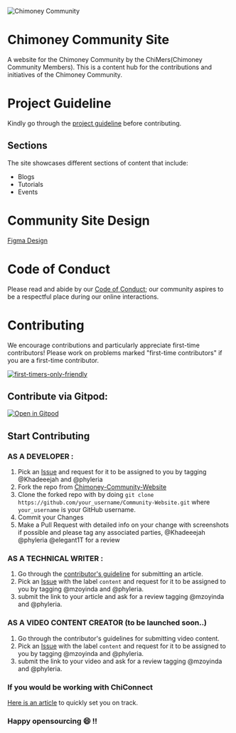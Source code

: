 ![Chimoney Community](assets/images/Chimoney.png)
# Chimoney Community Site
A website for the Chimoney Community by the ChiMers(Chimoney Community Members). This is a content hub for the contributions and initiatives of the Chimoney
Community.

# Project Guideline
Kindly go through the [project guideline](https://github.com/Chimoney/Community-Website/blob/7a91fb7602500da19b5f8b6cdadafc4cedc0877b/PROJECT_GUIDELINE.md) before contributing.

## Sections
The site showcases different sections of content that include:

* Blogs
* Tutorials
* Events

# Community Site Design

[Figma Design](https://www.figma.com/file/TOZC54ULBuHUA1EU5tZK3k/Chimoney-Community-Website-Design-Contributions?node-id=220%3A128&t=fMbtxmVcO2YETJ1i-0)


# Code of Conduct
Please read and abide by our [Code of Conduct;](https://github.com/Chimoney/Community-Website/blob/main/CODE_OF_CONDUCT.md) 
our community aspires to be a respectful place during our online interactions.

# Contributing
We encourage contributions and particularly appreciate first-time contributors!
Please work on problems marked "first-time contributors" if you are a first-time contributor.

[![first-timers-only-friendly](https://img.shields.io/badge/first--timers--only-friendly-blue.svg?style=flat-square)](#)

## Contribute via Gitpod:

[![Open in Gitpod](https://gitpod.io/button/open-in-gitpod.svg)](https://gitpod.io/#https://github.com/Chimoney/Community-Website)


## Start Contributing

### AS A DEVELOPER :
1. Pick an [Issue](https://github.com/Chimoney/Community-Website/issues) and request for it to be assigned to you by tagging @Khadeeejah and @phyleria 
2. Fork the repo from [Chimoney-Community-Website](https://github.com/Chimoney/Community-Website)
3. Clone the forked repo with by doing `git clone https://github.com/your_username/Community-Website.git` where `your_username` is your GitHub username.
4. Commit your Changes
5. Make a Pull Request with detailed info on your change with screenshots if possible and please tag any associated parties, @Khadeeejah @phyleria @elegant1T for a review

### AS A TECHNICAL WRITER :
1. Go through the [contributor's guideline](https://community-chimoney.hashnode.dev/contributing-articles-to-the-chimoney-community) for submitting an article.
2. Pick an [Issue](https://github.com/Chimoney/Community-Website/issues) with the label `content` and request for it to be assigned to you by tagging @mzoyinda and @phyleria.
3. submit the link to your article and ask for a review tagging @mzoyinda and @phyleria.

### AS A VIDEO CONTENT CREATOR (to be launched soon..)
1. Go through the contributor's guidelines for submitting video content.
2. Pick an [Issue](https://github.com/Chimoney/Community-Website/issues) with the label `content` and request for it to be assigned to you by tagging @mzoyinda and @phyleria.
3. submit the link to your video and ask for a review tagging @mzoyinda and @phyleria.

### If you would be working with ChiConnect 
[Here is an article](https://community-chimoney.hashnode.dev/getting-started-with-chimoneys-api-chiconnect) to quickly set you on track.



### Happy opensourcing :smile: !!
